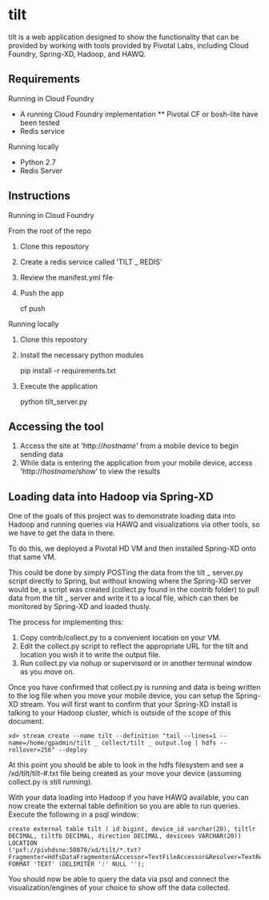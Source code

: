 # tilt

tilt is a web application designed to show the functionality that can be provided by working with tools provided by
Pivotal Labs, including Cloud Foundry, Spring-XD, Hadoop, and HAWQ.   

## Requirements

Running in Cloud Foundry
* A running Cloud Foundry implementation 
** Pivotal CF or bosh-lite have been tested
* Redis service

Running locally
* Python 2.7
* Redis Server

## Instructions

Running in Cloud Foundry

From the root of the repo

 1. Clone this repository
 2. Create a redis service called 'TILT _ REDIS'
 3. Review the manifest.yml file
 4. Push the app

    cf push 

Running locally

 1. Clone this repostory
 2. Install the necessary python modules 
    
    pip install -r requirements.txt

 3. Execute the application

    python tilt_server.py

## Accessing the tool

 1. Access the site at 'http://*hostname*' from a mobile device to begin sending data
 2. While data is entering the application from your mobile device, access 'http://*hostname*/show' to view the results

## Loading data into Hadoop via Spring-XD

One of the goals of this project was to demonstrate loading data into Hadoop and running queries via HAWQ and visualizations via other tools, so we have to get the data in there.  

To do this, we deployed a Pivotal HD VM and then installed Spring-XD onto that same VM.   

This could be done by simply POSTing the data from the tilt _ server.py script directly to Spring, but without knowing where the Spring-XD server would be, a script was created (collect.py found in the contrib folder) to pull data from the tilt _ server and write it to a local file, which can then be monitored by Spring-XD and loaded thusly.

The process for implementing this:

 1. Copy contrib/collect.py to a convenient location on your VM.
 2. Edit the collect.py script to reflect the appropriate URL for the tilt and location you wish it to write the output file.
 3. Run collect.py via nohup or supervisord or in another terminal window as you move on.

Once you have confirmed that collect.py is running and data is being written to the log file when you move your mobile
device, you can setup the Spring-XD stream.  You will first want to confirm that your Spring-XD install is talking to
your Hadoop cluster, which is outside of the scope of this document.

    xd> stream create --name tilt --definition "tail --lines=1 --name=/home/gpadmin/tilt _ collect/tilt _ output.log | hdfs --rollover=256" --deploy

At this point you should be able to look in the hdfs filesystem and see a /xd/tilt/tilt-#.txt file being created as your
move your device (assuming collect.py is still running).  

With your data loading into Hadoop if you have HAWQ available, you can now create the external table definition so you
are able to run queries.   Execute the following in a psql window:

    create external table tilt ( id bigint, device_id varchar(20), tiltlr DECIMAL, tiltfb DECIMAL, direction DECIMAL, deviceos VARCHAR(20)) LOCATION
    ('pxf://pivhdsne:50070/xd/tilt/*.txt?Fragmenter=HdfsDataFragmenter&Accessor=TextFileAccessor&Resolver=TextResolver')
    FORMAT 'TEXT' (DELIMITER ':' NULL '');

You should now be able to query the data via psql and connect the visualization/engines of your choice to show off the
data collected.


